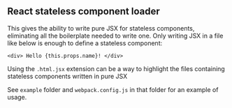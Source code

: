 ## React stateless component loader

This gives the ability to write pure JSX for stateless components, eliminating all the boilerplate needed to write one. Only writing JSX in a file like below is enough to define a stateless component:

```
<div> Hello {this.props.name}! </div>
``` 

Using the `.html.jsx` extension can be a way to highlight the files containing stateless components written in pure JSX

See `example` folder and `webpack.config.js` in that folder for an example of usage. 